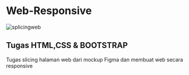 # Web-Responsive

![splicingweb](https://user-images.githubusercontent.com/64014794/100544699-0b379600-328a-11eb-8470-5cbdfb7ab3ce.png)

## Tugas HTML,CSS & BOOTSTRAP

Tugas slicing halaman web dari mockup Figma dan membuat web secara responsive
